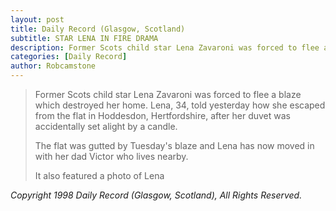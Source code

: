 ```yaml
---
layout: post
title: Daily Record (Glasgow, Scotland)
subtitle: STAR LENA IN FIRE DRAMA
description: Former Scots child star Lena Zavaroni was forced to flee a blaze which destroyed her home.
categories: [Daily Record]
author: Robcamstone
---
```


> Former Scots child star Lena Zavaroni was forced to flee a blaze which destroyed her home. Lena, 34, told yesterday how she escaped from the flat in Hoddesdon, Hertfordshire, after her duvet was accidentally set alight by a candle.
>
> The flat was gutted by Tuesday's blaze and Lena has now moved in with her dad Victor who lives nearby.
>
> It also featured a photo of Lena

<cite>Copyright 1998 Daily Record (Glasgow, Scotland), All Rights Reserved.</cite>

